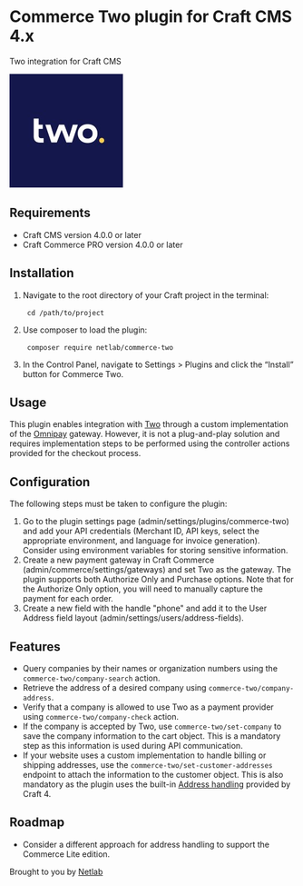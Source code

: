 # Commerce Two plugin for Craft CMS 4.x

Two integration for Craft CMS

![Screenshot](resources/img/plugin-logo.jpeg)

## Requirements

- Craft CMS version 4.0.0 or later
- Craft Commerce PRO version 4.0.0 or later

## Installation

1. Navigate to the root directory of your Craft project in the terminal:

        cd /path/to/project

2. Use composer to load the plugin:

        composer require netlab/commerce-two

3. In the Control Panel, navigate to Settings > Plugins and click the “Install” button for Commerce Two.

## Usage

This plugin enables integration with [Two](https://www.two.inc/) through a custom implementation of the [Omnipay](https://github.com/craftcms/commerce-omnipay/) gateway. However, it is not a plug-and-play solution and requires implementation steps to be performed using the controller actions provided for the checkout process.

## Configuration

The following steps must be taken to configure the plugin:
1. Go to the plugin settings page (admin/settings/plugins/commerce-two) and add your API credentials (Merchant ID, API keys, select the appropriate environment, and language for invoice generation). Consider using environment variables for storing sensitive information.
2. Create a new payment gateway in Craft Commerce (admin/commerce/settings/gateways) and set Two as the gateway. The plugin supports both Authorize Only and Purchase options. Note that for the Authorize Only option, you will need to manually capture the payment for each order.
3. Create a new field with the handle "phone" and add it to the User Address field layout (admin/settings/users/address-fields).

## Features

- Query companies by their names or organization numbers using the ```commerce-two/company-search``` action.
- Retrieve the address of a desired company using ```commerce-two/company-address```.
- Verify that a company is allowed to use Two as a payment provider using ```commerce-two/company-check``` action.
- If the company is accepted by Two, use ```commerce-two/set-company``` to save the company information to the cart object. This is a mandatory step as this information is used during API communication.
- If your website uses a custom implementation to handle billing or shipping addresses, use the ```commerce-two/set-customer-addresses``` endpoint to attach the information to the customer object. This is also mandatory as the plugin uses the built-in [Address handling](https://craftcms.com/docs/4.x/addresses.html) provided by Craft 4.

## Roadmap

* Consider a different approach for address handling to support the Commerce Lite edition.

Brought to you by [Netlab](https://netlab.no)
